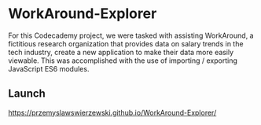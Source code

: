 # WorkAround-Explorer
For this Codecademy project, we were tasked with assisting WorkAround, a fictitious research organization that provides data on salary trends in the tech industry, create a new application to make their data more easily viewable. This was accomplished with the use of importing / exporting JavaScript ES6 modules.
## Launch
https://przemyslawswierzewski.github.io/WorkAround-Explorer/
